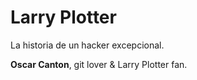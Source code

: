  # Larry Plotter

La historia de un hacker excepcional.


**Oscar Canton**, git lover & Larry Plotter fan.
